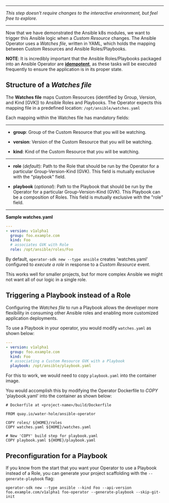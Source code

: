 ***

*This step doesn't require changes to the interactive environment, but feel free to explore.*

***

Now that we have demonstrated the Ansible k8s modules, we want to trigger this Ansible logic when a *Custom Resource* changes. The Ansible Operator uses a *Watches file*, written in YAML, which holds the mapping between Custom Resources and Ansible Roles/Playbooks.

**NOTE**: It is incredibly important that the Ansible Roles/Playbooks packaged into an Ansible Operator are **[idempotent](https://docs.ansible.com/ansible/latest/reference_appendices/glossary.html#term-idempotency)**, as these tasks will be executed frequently to ensure the application is in its proper state.

## Structure of a *Watches file*

The **Watches file** maps Custom Resources (identified by Group, Version, and Kind [GVK]) to Ansible Roles and Playbooks. The Operator expects this mapping file in a predefined location: `/opt/ansible/watches.yaml`

Each mapping within the Watches file has mandatory fields:

---

* **group**: Group of the Custom Resource that you will be watching.

* **version**: Version of the Custom Resource that you will be watching.

* **kind**: Kind of the Custom Resource that you will be watching.

---

* **role** (_default_): Path to the Role that should be run by the Operator for a particular Group-Version-Kind (GVK). This field is mutually exclusive with the "playbook" field.

* **playbook** (_optional_): Path to the Playbook that should be run by the Operator for a particular Group-Version-Kind (GVK). This Playbook can be a composition of Roles. This field is mutually exclusive with the "role" field.

---

__Sample watches.yaml__

```yaml
---
- version: v1alpha1
  group: foo.example.com
  kind: Foo
  # associates GVK with Role
  role: /opt/ansible/roles/Foo

```

By default, `operator-sdk new --type ansible` creates 'watches.yaml' configured to *execute a role* in response to a *Custom Resource* event. 

This works well for smaller projects, but for more complex Ansible we might not want all of our logic in a single role. 

## Triggering a Playbook instead of a Role

Configuring the *Watches file* to run a Playbook allows the developer more flexibility in consuming other Ansible roles and enabling more customized application deployments. 

To use a Playbook in your operator, you would modify `watches.yaml` as shown below:

```yaml
---
- version: v1alpha1
  group: foo.example.com
  kind: Foo
  # associating a Custom Resource GVK with a Playbook
  playbook: /opt/ansible/playbook.yaml

```

For this to work, we would need to copy `playbook.yaml` into the container image.

You would accomplish this by modifying the Operator Dockerfile to *COPY* 'playbook.yaml' into the container as shown below:

```
# Dockerfile at <project-name>/build/Dockerfile

FROM quay.io/water-hole/ansible-operator

COPY roles/ ${HOME}/roles
COPY watches.yaml ${HOME}/watches.yaml

# New 'COPY' build step for playbook.yaml
COPY playbook.yaml ${HOME}/playbook.yaml

```

## Preconfiguration for a Playbook

If you know from the start that you want your Operator to use a Playbook instead of a Role, you can generate your project scaffolding with the `--generate-playbook` flag:

```
operator-sdk new --type ansible --kind Foo --api-version foo.example.com/v1alpha1 foo-operator --generate-playbook --skip-git-init
```